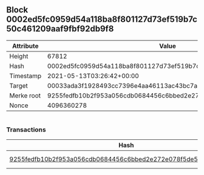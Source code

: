 ## Block 0002ed5fc0959d54a118ba8f801127d73ef519b7c50c461209aaf9fbf92db9f8

Attribute | Value
--- | ---
Height | 67812
Hash | 0002ed5fc0959d54a118ba8f801127d73ef519b7c50c461209aaf9fbf92db9f8
Timestamp | 2021-05-13T03:26:42+00:00
Target | 00033ada3f1928493cc7396e4aa46113ac43bc7ac52aab5d08e3934913716f64
Merke root | 9255fedfb10b2f953a056cdb0684456c6bbed2e272e078f5de5e8dc5bcff35a0
Nonce | 4096360278

```

```

### Transactions

Hash | Amount
--- | ---
[9255fedfb10b2f953a056cdb0684456c6bbed2e272e078f5de5e8dc5bcff35a0](9255fedfb10b2f953a056cdb0684456c6bbed2e272e078f5de5e8dc5bcff35a0.md) | 10.00000000 SKEPTI 
